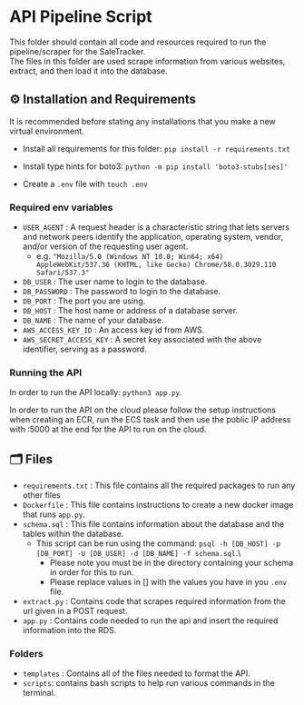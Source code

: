 # API Pipeline Script

This folder should contain all code and resources required to run the pipeline/scraper for the SaleTracker.\
The files in this folder are used scrape information from various websites, extract, and then load it into the database.

## ⚙️ Installation and Requirements

It is recommended before stating any installations that you make a new virtual environment. 

- Install all requirements for this folder: `pip install -r requirements.txt`
- Install type hints for boto3: `python -m pip install 'boto3-stubs[ses]'`

- Create a `.env` file with `touch .env`

### Required env variables

- `USER_AGENT` : A request header is a characteristic string that lets servers and network peers identify the application, operating system, vendor, and/or version of the requesting user agent.
  - e.g. `"Mozilla/5.0 (Windows NT 10.0; Win64; x64) AppleWebKit/537.36 (KHTML, like Gecko) Chrome/58.0.3029.110 Safari/537.3"`
- `DB_USER` : The user name to login to the database.
- `DB_PASSWORD` : The password to login to the database.
- `DB_PORT` : The port you are using.
- `DB_HOST` : The host name or address of a database server.
- `DB_NAME` : The name of your database.
- `AWS_ACCESS_KEY_ID` : An access key id from AWS.
- `AWS_SECRET_ACCESS_KEY` : A secret key associated with the above identifier, serving as a password. 

### Running the API 

In order to run the API locally: `python3 app.py`. 

In order to run the API on the cloud please follow the setup instructions when creating an ECR, run the ECS task and then use the public IP address with :5000 at the end for the API to run on the cloud. 

## 🗂️ Files 

- `requirements.txt` : This file contains all the required packages to run any other files
- `Dockerfile` : This file contains instructions to create a new docker image that runs `app.py`.
- `schema.sql` : This file contains information about the database and the tables within the database. 
  - This script can be run using the command: `psql -h [DB_HOST] -p [DB_PORT] -U [DB_USER] -d [DB_NAME] -f schema.sql`.\
    - Please note you must be in the directory containing your schema in order for this to run. 
    - Please replace values in [] with the values you have in you `.env` file.
- `extract.py` : Contains code that scrapes required information from the url given in a POST request.
- `app.py` : Contains code needed to run the api and insert the required information into the RDS.

### Folders

- `templates` : Contains all of the files needed to format the API. 
- `scripts`: contains bash scripts to help run various commands in the terminal.
